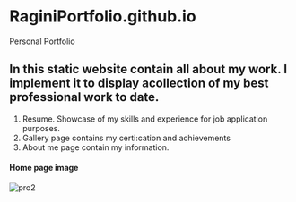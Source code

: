 # RaginiPortfolio.github.io
Personal Portfolio

 ## In this static website contain all about my work. I implement it to display acollection of my best professional work to date.
1. Resume. Showcase of my skills and experience for job application purposes.
2. Gallery page contains my certi:cation and achievements
3. About me page contain my information.

#### Home page image

![pro2](https://github.com/RaagLibr/RaginiPortfolio.github.io/assets/101311420/cfc75127-aed8-429c-ae91-743784d52297)
